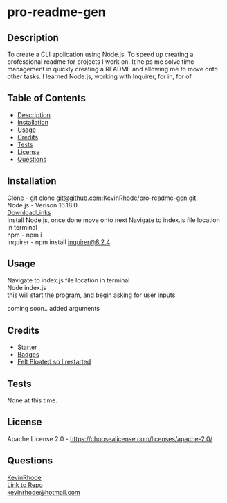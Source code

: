# pro-readme-gen

## Description
  To create a CLI application using Node.js. To speed up creating a professional readme for projects I work on. It helps me solve time management in quickly creating a README and allowing me to move onto other tasks. I learned Node.js, working with Inquirer, for in, for of
## Table of Contents
- [Description](#description)
- [Installation](#installation)
- [Usage](#usage)
- [Credits](#credits)
- [Tests](#tests)
- [License](#license)
- [Questions](#questions)

## Installation
  Clone - git clone git@github.com:KevinRhode/pro-readme-gen.git  
  Node.js - Verison 16.18.0  
  [DownloadLinks](https://nodejs.org/download/release/v16.18.0/)  
  Install Node.js, once done move onto next
  Navigate to index.js file location in terminal  
  npm - npm i   
  inquirer - npm install inquirer@8.2.4  
## Usage
  Navigate to index.js file location in terminal  
  Node index.js  
  this will start the program, and begin asking for user inputs

  coming soon..
  added arguments

## Credits
 - [Starter](https://github.com/coding-boot-camp/potential-enigma)
 - [Badges](https://gist.github.com/lukas-h/2a5d00690736b4c3a7ba)
 - [Felt Bloated so I restarted](https://github.com/KevinRhode/GenREADME)
## Tests
  None at this time.  
## License
Apache License 2.0 - https://choosealicense.com/licenses/apache-2.0/
## Questions
[KevinRhode](https://github.com/KevinRhode)  
[Link to Repo](https://github.com/KevinRhode/pro-readme-gen)  
kevinrhode@hotmail.com













